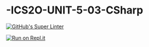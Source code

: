 # -ICS2O-UNIT-5-03-CSharp

[![GitHub's Super Linter](https://github.com/Emmanuel-Fofeyin/-ICS2O-UNIT-5-03-CSharp/workflows/GitHub's%20Super%20Linter/badge.svg)](https://github.com/Emmanuel-Fofeyin/-ICS2O-UNIT-5-03-CSharp/actions)

[![Run on Repl.it](https://repl.it/badge/github/Emmanuel-Fofeyin/-ICS2O-UNIT-5-03-CSharp)](https://repl.it/github/Emmanuel-Fofeyin/-ICS2O-UNIT-5-03-CSharp)
